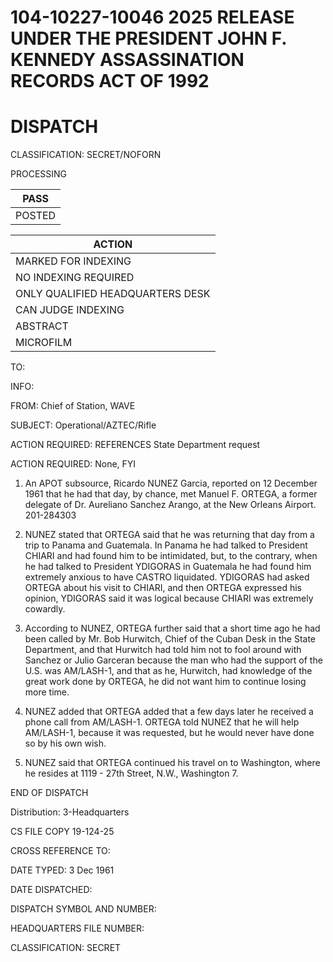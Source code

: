 # 104-10227-10046 2025 RELEASE UNDER THE PRESIDENT JOHN F. KENNEDY ASSASSINATION RECORDS ACT OF 1992

# DISPATCH

CLASSIFICATION: SECRET/NOFORN

PROCESSING

| PASS   |
| ------ |
| POSTED |

| ACTION                           |
| -------------------------------- |
| MARKED FOR INDEXING              |
| NO INDEXING REQUIRED             |
| ONLY QUALIFIED HEADQUARTERS DESK |
| CAN JUDGE INDEXING               |
| ABSTRACT                         |
| MICROFILM                        |

TO:

INFO:

FROM: Chief of Station, WAVE

SUBJECT: Operational/AZTEC/Rifle

ACTION REQUIRED: REFERENCES State Department request

ACTION REQUIRED: None, FYI

1. An APOT subsource, Ricardo NUNEZ Garcia, reported on 12 December 1961 that he had that day, by chance, met Manuel F. ORTEGA, a former delegate of Dr. Aureliano Sanchez Arango, at the New Orleans Airport. 201-284303

2. NUNEZ stated that ORTEGA said that he was returning that day from a trip to Panama and Guatemala. In Panama he had talked to President CHIARI and had found him to be intimidated, but, to the contrary, when he had talked to President YDIGORAS in Guatemala he had found him extremely anxious to have CASTRO liquidated. YDIGORAS had asked ORTEGA about his visit to CHIARI, and then ORTEGA expressed his opinion, YDIGORAS said it was logical because CHIARI was extremely cowardly.

3. According to NUNEZ, ORTEGA further said that a short time ago he had been called by Mr. Bob Hurwitch, Chief of the Cuban Desk in the State Department, and that Hurwitch had told him not to fool around with Sanchez or Julio Garceran because the man who had the support of the U.S. was AM/LASH-1, and that as he, Hurwitch, had knowledge of the great work done by ORTEGA, he did not want him to continue losing more time.

4. NUNEZ added that ORTEGA added that a few days later he received a phone call from AM/LASH-1. ORTEGA told NUNEZ that he will help AM/LASH-1, because it was requested, but he would never have done so by his own wish.

5. NUNEZ said that ORTEGA continued his travel on to Washington, where he resides at 1119 - 27th Street, N.W., Washington 7.

END OF DISPATCH

Distribution:
3-Headquarters

CS FILE COPY 19-124-25

CROSS REFERENCE TO:

DATE TYPED: 3 Dec 1961

DATE DISPATCHED:

DISPATCH SYMBOL AND NUMBER:

HEADQUARTERS FILE NUMBER:

CLASSIFICATION: SECRET
